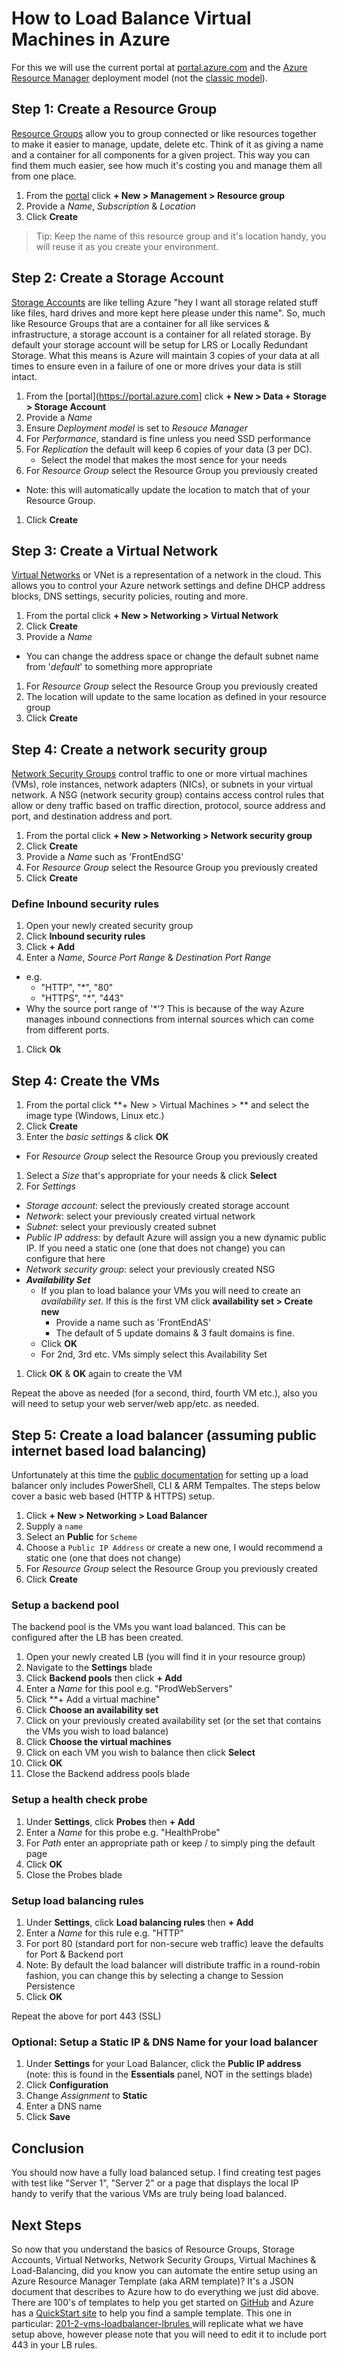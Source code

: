 # How to Load Balance Virtual Machines in Azure

For this we will use the current portal at [portal.azure.com](https://portal.azure.com) and the [Azure Resource Manager](https://azure.microsoft.com/en-us/documentation/articles/resource-group-overview/) deployment model (not the [classic model](https://azure.microsoft.com/en-us/documentation/articles/azure-classic-rm/)).

## Step 1: Create a Resource Group

[Resource Groups](https://azure.microsoft.com/en-us/documentation/articles/resource-group-portal/) allow you to group connected or like resources together to make it easier to manage, update, delete etc. Think of it as giving a name and a container for all components for a given project. This way you can find them much easier, see how much it's costing you and manage them all from one place.

1. From the [portal](https://portal.azure.com) click **+ New > Management > Resource group**
1. Provide a *Name*, *Subscription* & *Location*
1. Click **Create**

> Tip: Keep the name of this resource group and it's location handy, you will reuse it as you create your environment.

## Step 2: Create a Storage Account

[Storage Accounts](https://azure.microsoft.com/en-us/documentation/articles/storage-create-storage-account/) are like telling Azure "hey I want all storage related stuff like files, hard drives and more kept here please under this name". So, much like Resource Groups that are a container for all like services & infrastructure, a storage account is a container for all related storage. By default your storage account will be setup for LRS or Locally Redundant Storage. What this means is Azure will maintain 3 copies of your data at all times to ensure even in a failure of one or more drives your data is still intact.

1. From the [portal](https://portal.azure.com] click **+ New > Data + Storage > Storage Account**
1. Provide a *Name*
1. Ensure *Deployment model* is set to *Resouce Manager*
1. For *Performance*, standard is fine unless you need SSD performance
1. For *Replication* the default will keep 6 copies of your data (3 per DC).
    * Select the model that makes the most sence for your needs
1. For *Resource Group* select the Resource Group you previously created
  * Note: this will automatically update the location to match that of your Resource Group.
1. Click **Create**



## Step 3: Create a Virtual Network

[Virtual Networks](https://azure.microsoft.com/en-us/documentation/articles/virtual-networks-create-vnet-arm-pportal/) or VNet is a representation of a network in the cloud. This allows you to control your Azure network settings and define DHCP address blocks, DNS settings, security policies, routing and more.

1. From the portal click **+ New > Networking > Virtual Network**
1. Click **Create**
1. Provide a *Name*
  - You can change the address space or change the default subnet name from '*default*' to something more appropriate
1. For *Resource Group* select the Resource Group you previously created
1. The location will update to the same location as defined in your resource group
1. Click **Create**

## Step 4: Create a network security group

[Network Security Groups](https://azure.microsoft.com/en-us/documentation/articles/virtual-networks-create-nsg-arm-pportal/) control traffic to one or more virtual machines (VMs), role instances, network adapters (NICs), or subnets in your virtual network. A NSG (network security group) contains access control rules that allow or deny traffic based on traffic direction, protocol, source address and port, and destination address and port. 

1. From the portal click **+ New > Networking > Network security group**
1. Click **Create**
1. Provide a *Name* such as 'FrontEndSG'
1. For *Resource Group* select the Resource Group you previously created
1. Click **Create**

### Define Inbound security rules

1. Open your newly created security group
1. Click **Inbound security rules**
1. Click **+ Add**
1. Enter a *Name*, *Source Port Range* & *Destination Port Range*
  - e.g.
    - "HTTP", "*", "80"
    - "HTTPS", "*",  "443"
  - Why the source port range of '*'? This is because of the way Azure manages inbound connections from internal sources which can come from different ports.
1. Click **Ok**

## Step 4: Create the VMs

1. From the portal click **+ New > Virtual Machines > ** and select the image type (Windows, Linux etc.)
1. Click **Create**
1. Enter the *basic settings* & click **OK**
  - For *Resource Group* select the Resource Group you previously created
1. Select a *Size* that's appropriate for your needs & click **Select**
1. For *Settings*
  - *Storage account*: select the previously created storage account
  - *Network*: select your previously created virtual network 
  - *Subnet*: select your previously created subnet
  - *Public IP address*: by default Azure will assign you a new dynamic public IP. If you need a static one (one that does not change) you can configure that here
  - *Network security group*: select your previously created NSG
  - ***Availability Set***
      - If you plan to load balance your VMs you will need to create an *availability set*. If this is the first VM click **availability set > Create new**
        - Provide a name such as 'FrontEndAS'
        - The default of 5 update domains & 3 fault domains is fine.
      - Click **OK**
      - For 2nd, 3rd etc. VMs simply select this Availability Set
1. Click **OK** & **OK** again to create the VM

Repeat the above as needed (for a second, third, fourth VM etc.), also you will need to setup your web server/web app/etc. as needed.

## Step 5: Create a load balancer (assuming public internet based load balancing)

Unfortunately at this time the [public documentation](https://azure.microsoft.com/en-us/documentation/articles/load-balancer-get-started-internet-arm-ps/) for setting up a load balancer only includes PowerShell, CLI & ARM Tempaltes. The steps below cover a basic web based (HTTP & HTTPS) setup.

1. Click **+ New > Networking > Load Balancer**
1. Supply a `name`
1. Select an **Public** for  `Scheme`
1. Choose a `Public IP Address` or create a new one, I would recommend a static one (one that does not change)
1. For *Resource Group* select the Resource Group you previously created
1. Click **Create**


### Setup a backend pool

The backend pool is the VMs you want load balanced. This can be configured after the LB has been created.

1. Open your newly created LB (you will find it in your resource group)
1. Navigate to the **Settings** blade
1. Click **Backend pools** then click **+ Add**
1. Enter a *Name* for this pool e.g. "ProdWebServers"
1. Click **+ Add a virtual machine"
1. Click **Choose an availability set**
1. Click on your previously created availability set (or the set that contains the VMs you wish to load balance)
1. Click **Choose the virtual machines**
1. Click on each VM you wish to balance then click **Select**
1. Click **OK**
1. Close the Backend address pools blade

### Setup a health check probe
1. Under **Settings**, click **Probes** then **+ Add**
1. Enter a *Name* for this probe e.g. "HealthProbe"
1. For *Path* enter an appropriate path or keep / to simply ping the default page
1. Click **OK**
1. Close the Probes blade

### Setup load balancing rules

1. Under **Settings**, click **Load balancing rules** then **+ Add**
1. Enter a *Name* for this rule e.g. "HTTP"
1. For port 80 (standard port for non-secure web traffic) leave the defaults for Port & Backend port
1. Note: By default the load balancer will distribute traffic in a round-robin fashion, you can change this by selecting a change to Session Persistence  
1. Click **OK**

Repeat the above for port 443 (SSL)


### Optional: Setup a Static IP & DNS Name for your load balancer

1. Under **Settings** for your Load Balancer, click the **Public IP address** (note: this is found in the **Essentials** panel, NOT in the settings blade)
1. Click **Configuration**
1. Change *Assignment* to **Static**
1. Enter a DNS name
1. Click **Save**

## Conclusion

You should now have a fully load balanced setup. I find creating test pages with test like "Server 1", "Server 2" or a page that displays the local IP handy to verify that the various VMs are truly being load balanced.

## Next Steps

So now that you understand the basics of Resource Groups, Storage Accounts, Virtual Networks, Network Security Groups, Virtual Machines & Load-Balancing, did you know you can automate the entire setup using an Azure Resource Manager Template (aka ARM template)? It's a JSON document that describes to Azure how to do everything we just did above. There are 100's of templates to help you get started on [GitHub](https://github.com/Azure/azure-quickstart-templates) and Azure has a [QuickStart site](https://azure.microsoft.com/en-us/documentation/templates/) to help you find a sample template. This one in particular: [201-2-vms-loadbalancer-lbrules ](https://github.com/Azure/azure-quickstart-templates/tree/master/201-2-vms-loadbalancer-lbrules) will replicate what we have setup above, however please note that you will need to edit it to include port 443 in your LB rules.